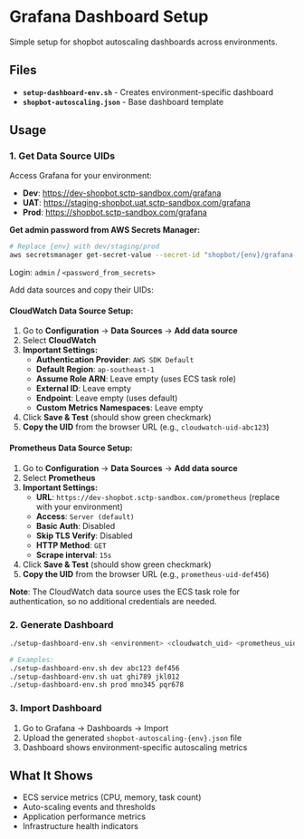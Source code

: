 # Grafana Dashboard Setup

Simple setup for shopbot autoscaling dashboards across environments.

## Files

- **`setup-dashboard-env.sh`** - Creates environment-specific dashboard
- **`shopbot-autoscaling.json`** - Base dashboard template

## Usage

### 1. Get Data Source UIDs

Access Grafana for your environment:

- **Dev**: https://dev-shopbot.sctp-sandbox.com/grafana
- **UAT**: https://staging-shopbot.uat.sctp-sandbox.com/grafana
- **Prod**: https://shopbot.sctp-sandbox.com/grafana

**Get admin password from AWS Secrets Manager:**

```bash
# Replace {env} with dev/staging/prod
aws secretsmanager get-secret-value --secret-id "shopbot/{env}/grafana-admin-password" --query SecretString --output text --region ap-southeast-1
```

Login: `admin` / `<password_from_secrets>`

Add data sources and copy their UIDs:

#### CloudWatch Data Source Setup:
1. Go to **Configuration** → **Data Sources** → **Add data source**
2. Select **CloudWatch**
3. **Important Settings:**
   - **Authentication Provider**: `AWS SDK Default`
   - **Default Region**: `ap-southeast-1`
   - **Assume Role ARN**: Leave empty (uses ECS task role)
   - **External ID**: Leave empty
   - **Endpoint**: Leave empty (uses default)
   - **Custom Metrics Namespaces**: Leave empty
4. Click **Save & Test** (should show green checkmark)
5. **Copy the UID** from the browser URL (e.g., `cloudwatch-uid-abc123`)

#### Prometheus Data Source Setup:
1. Go to **Configuration** → **Data Sources** → **Add data source**
2. Select **Prometheus**
3. **Important Settings:**
   - **URL**: `https://dev-shopbot.sctp-sandbox.com/prometheus` (replace with your environment)
   - **Access**: `Server (default)`
   - **Basic Auth**: Disabled
   - **Skip TLS Verify**: Disabled
   - **HTTP Method**: `GET`
   - **Scrape interval**: `15s`
4. Click **Save & Test** (should show green checkmark)
5. **Copy the UID** from the browser URL (e.g., `prometheus-uid-def456`)

**Note**: The CloudWatch data source uses the ECS task role for authentication, so no additional credentials are needed.

### 2. Generate Dashboard

```bash
./setup-dashboard-env.sh <environment> <cloudwatch_uid> <prometheus_uid>

# Examples:
./setup-dashboard-env.sh dev abc123 def456
./setup-dashboard-env.sh uat ghi789 jkl012
./setup-dashboard-env.sh prod mno345 pqr678
```

### 3. Import Dashboard

1. Go to Grafana → Dashboards → Import
2. Upload the generated `shopbot-autoscaling-{env}.json` file
3. Dashboard shows environment-specific autoscaling metrics

## What It Shows

- ECS service metrics (CPU, memory, task count)
- Auto-scaling events and thresholds
- Application performance metrics
- Infrastructure health indicators
